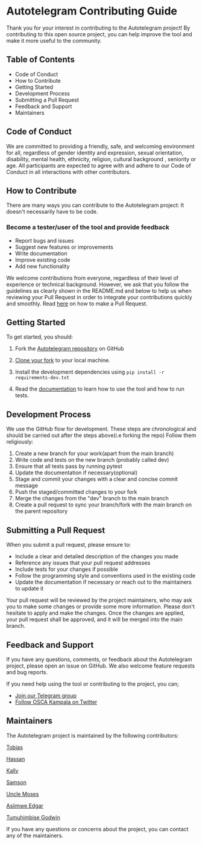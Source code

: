 # Autotelegram Contributing Guide

Thank you for your interest in contributing to the Autotelegram project! By contributing to this open source project, you can help improve the tool and make it more useful to the community.

## Table of Contents

- Code of Conduct
- How to Contribute
- Getting Started
- Development Process
- Submitting a Pull Request
- Feedback and Support
- Maintainers

## Code of Conduct

We are committed to providing a friendly, safe, and welcoming environment for all, regardless of gender identity and expression, sexual orientation, disability, mental health, ethnicity, religion, cultural background , seniority or age. All participants are expected to agree with and adhere to our Code of Conduct in all interactions with other contributors.

## How to Contribute

There are many ways you can contribute to the Autotelegram project: It doesn't necessarily have to be code.

### Become a tester/user of the tool and provide feedback

- Report bugs and issues
- Suggest new features or improvements
- Write documentation
- Improve existing code
- Add new functionality

We welcome contributions from everyone, regardless of their level of experience or technical background. However, we ask that you follow the guidelines as clearly shown in the README.md and below to help us when reviewing your Pull Request in order to integrate your contributions quickly and smoothly. Read <a href="https://docs.github.com/en/desktop/contributing-and-collaborating-using-github-desktop/working-with-your-remote-repository-on-github-or-github-enterprise/creating-an-issue-or-pull-request">here</a> on how to make a Pull Request.

## Getting Started

To get started, you should:

1. Fork the [Autotelegram repository](https://github.com/OSCA-Kampala-Chapter/autotelegram) on GitHub

2. <a href="https://docs.github.com/en/desktop/contributing-and-collaborating-using-github-desktop/adding-and-cloning-repositories/cloning-and-forking-repositories-from-github-desktop">Clone your fork</a> to your local machine.
3. Install the development dependencies using ` pip install -r requirements-dev.txt `
4. Read the <a href="https://osca-kampala-chapter.github.io/autotelegram/#welcome-to-autotelegram-documentation">documentation</a> to learn how to use the tool and how to run tests.

## Development Process

We use the GitHub flow for development. These steps are chronological and should be carried out after the steps above(i.e forking the repo) Follow them religiously:

1. Create a new branch for your work(apart from the main branch)
2. Write code and tests on the new branch (probably called dev)
3. Ensure that all tests pass by running pytest
4. Update the documentation if necessary(optional)
5. Stage and commit your changes with a clear and concise commit message
6. Push the staged/committed changes to your fork
7. Merge the changes from the "dev" branch to the main branch
8. Create a pull request to sync your branch/fork with the main branch on the parent repository

## Submitting a Pull Request

When you submit a pull request, please ensure to:

- Include a clear and detailed description of the changes you made
- Reference any issues that your pull request addresses
- Include tests for your changes if possible
- Follow the programming style and conventions used in the existing code
- Update the documentation if necessary or reach out to the maintainers to update it


Your pull request will be reviewed by the project maintainers, who may ask you to make some changes or provide some more information. Please don't hesitate to apply and make the changes. Once the changes are applied, your pull request shall be approved, and it will be merged into the main branch.

## Feedback and Support

If you have any questions, comments, or feedback about the Autotelegram project, please open an issue on GitHub. We also welcome feature requests and bug reports.

If you need help using the tool or contributing to the project, you can;

- <a href="https://t.me/oscakampala/1">Join our Telegram group</a> 
- <a href="https://twitter.com/oscakampala" >Follow OSCA Kampala on Twitter</a>

## Maintainers
The Autotelegram project is maintained by the following contributors:

[Tobias](https://github.com/ht-thomas)


[Hassan](https://github.com/HassanBahati)


[Kally](https://github.com/kallyas)


[Samson](https://github.com/Samsonroyal)


[Uncle Moses](https://github.com/mosespace)


[Asiimwe Edgar](https://github.com/edger-asiimwe)


[Tumuhimbise Godwin](https://github.com/ushergodwin)

If you have any questions or concerns about the project, you can contact any of the maintainers.
